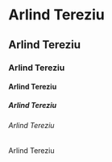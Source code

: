 # Arlind Tereziu
## Arlind Tereziu
### Arlind Tereziu
#### Arlind Tereziu
##### Arlind Tereziu
###### Arlind Tereziu
Arlind Tereziu
